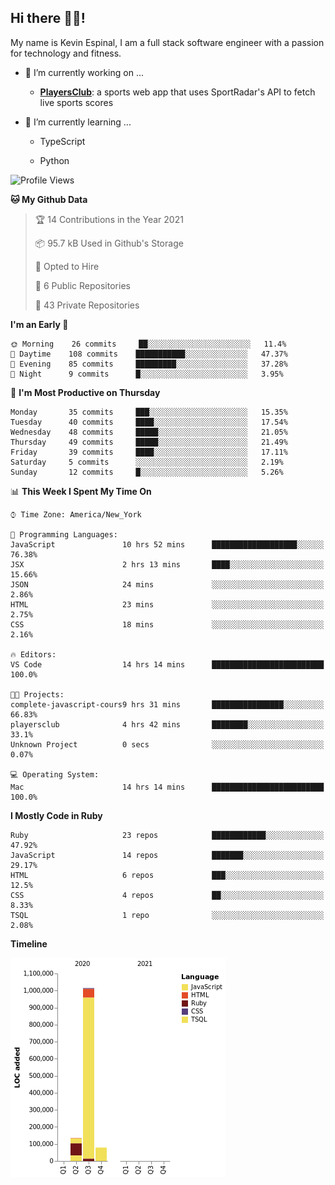 ## Hi there 👋🏽!

My name is Kevin Espinal, I am a full stack software engineer with a passion for technology and fitness.

- 🔭 I’m currently working on ...

     - **[PlayersClub](https://playersclub.herokuapp.com/#/)**: a sports web app that uses SportRadar's API to fetch live sports scores

- 🌱 I’m currently learning ...

     - TypeScript
     
     - Python
     
<!--START_SECTION:waka-->
![Profile Views](http://img.shields.io/badge/Profile%20Views-55-blue)

**🐱 My Github Data** 

> 🏆 14 Contributions in the Year 2021
 > 
> 📦 95.7 kB Used in Github's Storage 
 > 
> 💼 Opted to Hire
 > 
> 📜 6 Public Repositories 
 > 
> 🔑 43 Private Repositories  
 > 
**I'm an Early 🐤** 

```text
🌞 Morning    26 commits     ██░░░░░░░░░░░░░░░░░░░░░░░   11.4% 
🌆 Daytime    108 commits    ███████████░░░░░░░░░░░░░░   47.37% 
🌃 Evening    85 commits     █████████░░░░░░░░░░░░░░░░   37.28% 
🌙 Night      9 commits      █░░░░░░░░░░░░░░░░░░░░░░░░   3.95%

```
📅 **I'm Most Productive on Thursday** 

```text
Monday       35 commits     ███░░░░░░░░░░░░░░░░░░░░░░   15.35% 
Tuesday      40 commits     ████░░░░░░░░░░░░░░░░░░░░░   17.54% 
Wednesday    48 commits     █████░░░░░░░░░░░░░░░░░░░░   21.05% 
Thursday     49 commits     █████░░░░░░░░░░░░░░░░░░░░   21.49% 
Friday       39 commits     ████░░░░░░░░░░░░░░░░░░░░░   17.11% 
Saturday     5 commits      ░░░░░░░░░░░░░░░░░░░░░░░░░   2.19% 
Sunday       12 commits     █░░░░░░░░░░░░░░░░░░░░░░░░   5.26%

```


📊 **This Week I Spent My Time On** 

```text
⌚︎ Time Zone: America/New_York

💬 Programming Languages: 
JavaScript               10 hrs 52 mins      ███████████████████░░░░░░   76.38% 
JSX                      2 hrs 13 mins       ████░░░░░░░░░░░░░░░░░░░░░   15.66% 
JSON                     24 mins             ░░░░░░░░░░░░░░░░░░░░░░░░░   2.86% 
HTML                     23 mins             ░░░░░░░░░░░░░░░░░░░░░░░░░   2.75% 
CSS                      18 mins             ░░░░░░░░░░░░░░░░░░░░░░░░░   2.16%

🔥 Editors: 
VS Code                  14 hrs 14 mins      █████████████████████████   100.0%

🐱‍💻 Projects: 
complete-javascript-cours9 hrs 31 mins       ████████████████░░░░░░░░░   66.83% 
playersclub              4 hrs 42 mins       ████████░░░░░░░░░░░░░░░░░   33.1% 
Unknown Project          0 secs              ░░░░░░░░░░░░░░░░░░░░░░░░░   0.07%

💻 Operating System: 
Mac                      14 hrs 14 mins      █████████████████████████   100.0%

```

**I Mostly Code in Ruby** 

```text
Ruby                     23 repos            ████████████░░░░░░░░░░░░░   47.92% 
JavaScript               14 repos            ███████░░░░░░░░░░░░░░░░░░   29.17% 
HTML                     6 repos             ███░░░░░░░░░░░░░░░░░░░░░░   12.5% 
CSS                      4 repos             ██░░░░░░░░░░░░░░░░░░░░░░░   8.33% 
TSQL                     1 repo              ░░░░░░░░░░░░░░░░░░░░░░░░░   2.08%

```


**Timeline**

![Chart not found](https://raw.githubusercontent.com/espinalk212/espinalk212/master/charts/bar_graph.png) 


<!--END_SECTION:waka-->


<!--
**espinalk212/espinalk212** is a ✨ _special_ ✨ repository because its `README.md` (this file) appears on your GitHub profile.

Here are some ideas to get you started:

- 🔭 I’m currently working on ...
- 🌱 I’m currently learning ...
- 👯 I’m looking to collaborate on ...
- 🤔 I’m looking for help with ...
- 💬 Ask me about ...
- 📫 How to reach me: ...
- 😄 Pronouns: ...
- ⚡ Fun fact: ...
-->
